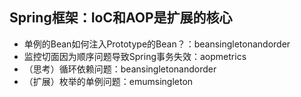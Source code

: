 ## Spring框架：IoC和AOP是扩展的核心

- 单例的Bean如何注入Prototype的Bean？：beansingletonandorder
- 监控切面因为顺序问题导致Spring事务失效：aopmetrics
- （思考）循环依赖问题：beansingletonandorder
- （扩展）枚举的单例问题：emumsingleton
